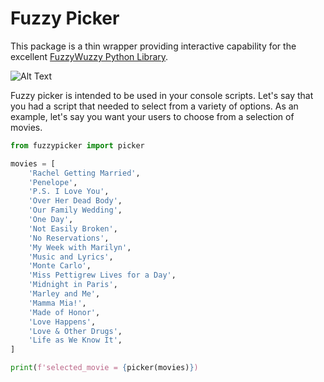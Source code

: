 # Fuzzy Picker
This package is a thin wrapper providing interactive capability for the
excellent [FuzzyWuzzy Python Library](https://github.com/seatgeek/fuzzywuzzy).

![Alt Text](https://media.giphy.com/media/vFKqnCdLPNOKc/giphy.gif)

Fuzzy picker is intended to be used in your console scripts.  Let's say that you
had a script that needed to select from a variety of options.  As an example, 
let's say you want your users to choose from a selection of movies.

```python
from fuzzypicker import picker

movies = [
    'Rachel Getting Married',
    'Penelope',
    'P.S. I Love You',
    'Over Her Dead Body',
    'Our Family Wedding',
    'One Day',
    'Not Easily Broken',
    'No Reservations',
    'My Week with Marilyn',
    'Music and Lyrics',
    'Monte Carlo',
    'Miss Pettigrew Lives for a Day',
    'Midnight in Paris',
    'Marley and Me',
    'Mamma Mia!',
    'Made of Honor',
    'Love Happens',
    'Love & Other Drugs',
    'Life as We Know It',
]

print(f'selected_movie = {picker(movies)})
```

